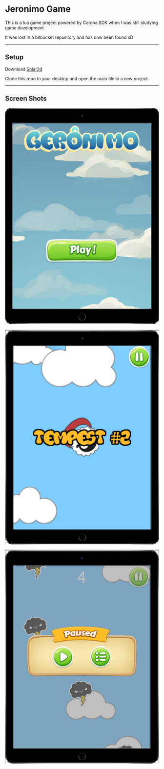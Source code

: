 
Jeronimo Game
============

This is a lua game project powered by Corona SDK when I was still studying game development

It was lost in a bitbucket repository and has now been found xD

---
## Setup

Download [Solar2d](https://solar2d.com/)

Clone this repo to your desktop and open the main file in a new project.

---
## Screen Shots

![Screen Shot01](ScreenShot_01.png)

![Screen Shot02](ScreenShot_02.png)

![Screen Shot03](ScreenShot_03.png)